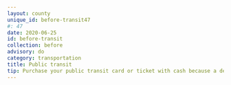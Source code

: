 ```yaml
---
layout: county 
unique_id: before-transit47
#: 47
date: 2020-06-25
id: before-transit
collection: before
advisory: do
category: transportation
title: Public transit
tip: Purchase your public transit card or ticket with cash because a debit or credit card will track your personal information and can be used to track your movements.
---
```

